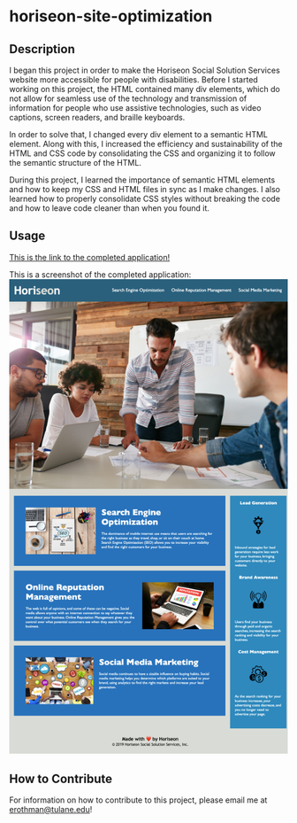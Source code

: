 # horiseon-site-optimization

## Description

I began this project in order to make the Horiseon Social Solution Services website more accessible for people with disabilities. Before I started working on this project, the HTML contained many div elements, which do not allow for seamless use of the technology and transmission of information for people who use assistive technologies, such as video captions, screen readers, and braille keyboards. 

In order to solve that, I changed every div element to a semantic HTML element. Along with this, I increased the efficiency and sustainability of the HTML and CSS code by consolidating the CSS and organizing it to follow the semantic structure of the HTML. 

During this project, I learned the importance of semantic HTML elements and how to keep my CSS and HTML files in sync as I make changes. I also learned how to properly consolidate CSS styles without breaking the code and how to leave code cleaner than when you found it.

## Usage

[This is the link to the completed application!](https://erothman1.github.io/horiseon-site-optimization/)

This is a screenshot of the completed application:
![Horiseon Web Application Screenshot](./assets/images/screenshot-horiseon-web-application.png)

## How to Contribute

For information on how to contribute to this project, please email me at erothman@tulane.edu!

